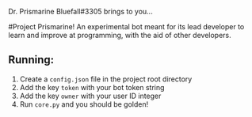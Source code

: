 Dr. Prismarine Bluefall#3305 brings to you...

#Project Prismarine!
An experimental bot meant for its lead developer to learn and improve at programming, with the aid of other developers.

## Running:
1. Create a `config.json` file in the project root directory
2. Add the key `token` with your bot token string
3. Add the key `owner` with your user ID integer
4. Run `core.py` and you should be golden!
